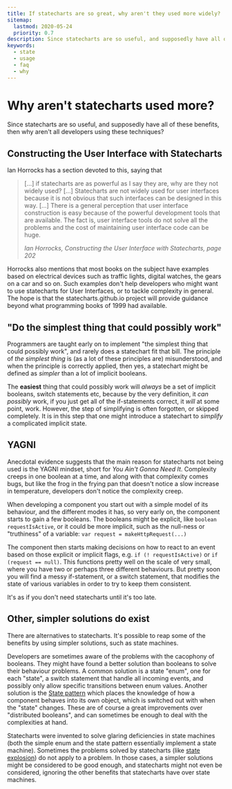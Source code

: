 ```yaml
---
title: If statecharts are so great, why aren't they used more widely?
sitemap:
  lastmod: 2020-05-24
  priority: 0.7
description: Since statecharts are so useful, and supposedly have all of these benefits, then why aren't all developers using these techniques?
keywords:
  - state
  - usage
  - faq
  - why
---
```


# Why aren't statecharts used more?

Since statecharts are so useful, and supposedly have all of these benefits, then why aren't all developers using these techniques?

## Constructing the User Interface with Statecharts

Ian Horrocks has a section devoted to this, saying that

> \[...] if statecharts are as powerful as I say they are, why are they not widely used? \[...] Statecharts are not widely used for user interfaces because it is not obvious that such interfaces can be designed in this way. \[...] There is a general perception that user interface construction is easy because of the powerful development tools that are available.  The fact is, user interface tools do not solve all the problems and the cost of maintaining user interface code can be huge.
>
> <cite>Ian Horrocks, Constructing the User Interface with Statecharts, page 202</cite>

Horrocks also mentions that most books on the subject have examples based on electrical devices such as traffic lights, digital watches, the gears on a car and so on.  Such examples don't help developers who might want to use statecharts for User Interfaces, or to tackle complexity in general.  The hope is that the statecharts.github.io project will provide guidance beyond what programming books of 1999 had available.

## "Do the simplest thing that could possibly work"

Programmers are taught early on to implement "the simplest thing that could possibly work", and rarely does a statechart fit that bill.  The principle of _the simplest thing_ is (as a lot of these principles are) misunderstood, and when the principle is correctly applied, then yes, a statechart might be defined as _simpler_ than a lot of implicit booleans.

The **easiest** thing that could possibly work will _always_ be a set of implicit booleans, switch statements etc, because by the very definition, it _can possibly_ work, if you just get all of the if-statements correct, it _will_ at some point, work.  However, the step of simplifying is often forgotten, or skipped completely.  It is in this step that one might introduce a statechart to _simplify_ a complicated implicit state.

## YAGNI

Anecdotal evidence suggests that the main reason for statecharts not being used is the YAGNI mindset, short for _You Ain't Gonna Need It_.  Complexity creeps in one boolean at a time, and along with that complexity comes bugs, but like the frog in the frying pan that doesn't notice a slow increase in temperature, developers don't notice the complexity creep.

When developing a component you start out with a simple model of its behaviour, and the different modes it has, so very early on, the component starts to gain a few booleans.  The booleans might be explicit, like `boolean requestIsActive`, or it could be more implicit, such as the null-ness or "truthiness" of a variable: `var request = makeHttpRequest(...)`

The component then starts making decisions on how to react to an event based on those explicit or implicit flags, e.g. `if (! requestIsActive)` or `if (request == null)`.  This functions pretty well on the scale of very small, where you have two or perhaps three different behaviours.  But pretty soon you will find a messy if-statement, or a switch statement, that modifies the state of various variables in order to try to keep them consistent.

It's as if you don't need statecharts until it's too late.

## Other, simpler solutions do exist

There are alternatives to statecharts.  It's possible to reap some of the benefits by using simpler solutions, such as state machines.

Developers are sometimes aware of the problems with the cacophony of booleans.  They might have found a better solution than booleans to solve their behaviour problems.  A common solution is a state "enum", one for each "state", a switch statement that handle all incoming events, and possibly only allow specific transitions between enum values.  Another solution is the [State pattern](https://en.wikipedia.org/wiki/State_pattern) which places the knowledge of how a component behaves into its own object, which is switched out with when the "state" changes.  These are of course a great improvements over "distributed booleans", and can sometimes be enough to deal with the complexities at hand.

Statecharts were invented to solve glaring deficiencies in state machines (both the simple enum and the state pattern essentially implement a state machine).   Sometimes the problems solved by statecharts (like [state explosion](/state-machine-state-explosion.html)) do not apply to a problem.  In those cases, a simpler solutions might be considered to be good enough, and statecharts might not even be considered, ignoring the other benefits that statecharts have over state machines.
